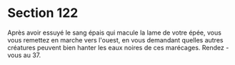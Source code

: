 # Section 122

Après avoir essuyé le sang épais qui macule la lame de votre épée,
vous vous remettez en marche vers l'ouest, en vous demandant
quelles autres créatures peuvent bien hanter les eaux noires de ces
marécages. Rendez -vous au  37.